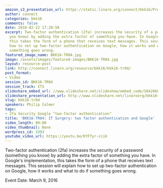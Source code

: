 ```yaml
---
amazon_s3_presentation_url: https://static.linaro.org/connect/bkk16/Presentations/Wednesday/BKK16-TR04.pdf
author: connect
categories: bkk16
comments: false
date: 2016-02-22 17:20:58
excerpt: Two-factor authentication (2fa) increases the security of a password (something
  you know) by adding the extra factor of something you have. In Google's implementation,
  this takes the form of a phone that receives text messages. This session will explain
  how to set up two-factor authentication on Google, how it works and what to do if
  something goes wrong.
featured_image_name: BKK16-TR04.jpg
image: /assets/images/featured-images/BKK16-TR04.jpg
layout: resource-post
link: http://connect.linaro.org/resource/bkk16/bkk16-tr04/
post_format:
- Video
session_id: BKK16-TR04
session_track: ITS
slideshare_embed_url: //www.slideshare.net/slideshow/embed_code/58428684
slideshare_presentation_url: http://www.slideshare.net/linaroorg/bkk16tr04-it-surgery-two-factor-authentication-and-google
slug: bkk16-tr04
speakers: Philip Colmer
tags:
- 2fa Security Google "two-factor authentication"
title: 'BKK16-TR04: IT Surgery: two factor authentication and Google'
video_length: 00:00
video_thumbnail: None
wordpress_id: 3393
youtube_video_url: https://youtu.be/KYFfyr-cciU
---
```


Two-factor authentication (2fa) increases the security of a password (something you know) by adding the extra factor of something you have. In Google's implementation, this takes the form of a phone that receives text messages. This session will explain how to set up two-factor authentication on Google, how it works and what to do if something goes wrong.

Event Date: March 9, 2016
